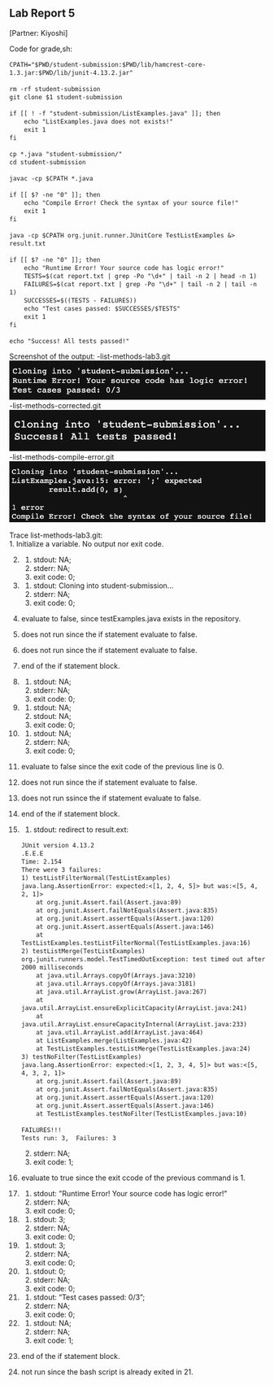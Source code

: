 ## Lab Report 5
[Partner: Kiyoshi]

Code for grade,sh:
~~~
CPATH="$PWD/student-submission:$PWD/lib/hamcrest-core-1.3.jar:$PWD/lib/junit-4.13.2.jar"

rm -rf student-submission
git clone $1 student-submission

if [[ ! -f "student-submission/ListExamples.java" ]]; then
	echo "ListExamples.java does not exists!"
	exit 1
fi

cp *.java "student-submission/"
cd student-submission

javac -cp $CPATH *.java

if [[ $? -ne "0" ]]; then
	echo "Compile Error! Check the syntax of your source file!"
	exit 1
fi

java -cp $CPATH org.junit.runner.JUnitCore TestListExamples &> result.txt

if [[ $? -ne "0" ]]; then
	echo "Runtime Error! Your source code has logic error!"
	TESTS=$(cat report.txt | grep -Po "\d+" | tail -n 2 | head -n 1)
	FAILURES=$(cat report.txt | grep -Po "\d+" | tail -n 2 | tail -n 1)
	SUCCESSES=$((TESTS - FAILURES))
	echo "Test cases passed: $SUCCESSES/$TESTS"
	exit 1
fi

echo "Success! All tests passed!"
~~~

Screenshot of the output: 
-list-methods-lab3.git
![image](LR5I1.png)
<Br>
-list-methods-corrected.git
![image](LR5I2.png)
<Br>
-list-methods-compile-error.git
![image](LR5I3.png)

Trace list-methods-lab3.git: <Br>
1. 
Initialize a variable. No output nor exit code. 

2. 
    1. stdout: NA;
    2. stderr: NA;
    3. exit code: 0; 
3. 
    1. stdout: Cloning into student-submission...
    2. stderr: NA; 
    3. exit code: 0;
4. 
    evaluate to false, since testExamples.java exists in the repository. 
5. 
    does not run since the if statement evaluate to false.
6. 
    does not run since the if statement evaluate to false.
7. 
    end of the if statement block. 
8. 
    1. stdout: NA;
    2. stderr: NA;
    3. exit code: 0; 

9. 
    1. stdout: NA;
    2. stdout: NA;
    3. exit code: 0;
10. 
    1. stdout: NA;
    2. stderr: NA;
    3. exit code: 0; 

11. 
    evaluate to false since the exit code of the previous line is 0. 
12. 
    does not run since the if statement evaluate to false.
13. 
    does not run ssince the if statement evaluate to false. 
14. 
    end of the if statement block. 
15. 
    1. stdout: redirect to result.ext: 
    ~~~
    JUnit version 4.13.2
    .E.E.E
    Time: 2.154
    There were 3 failures:
    1) testListFilterNormal(TestListExamples)
    java.lang.AssertionError: expected:<[1, 2, 4, 5]> but was:<[5, 4, 2, 1]>
        at org.junit.Assert.fail(Assert.java:89)
        at org.junit.Assert.failNotEquals(Assert.java:835)
        at org.junit.Assert.assertEquals(Assert.java:120)
        at org.junit.Assert.assertEquals(Assert.java:146)
        at TestListExamples.testListFilterNormal(TestListExamples.java:16)
    2) testListMerge(TestListExamples)
    org.junit.runners.model.TestTimedOutException: test timed out after 2000 milliseconds
        at java.util.Arrays.copyOf(Arrays.java:3210)
        at java.util.Arrays.copyOf(Arrays.java:3181)
        at java.util.ArrayList.grow(ArrayList.java:267)
        at java.util.ArrayList.ensureExplicitCapacity(ArrayList.java:241)
        at java.util.ArrayList.ensureCapacityInternal(ArrayList.java:233)
        at java.util.ArrayList.add(ArrayList.java:464)
        at ListExamples.merge(ListExamples.java:42)
        at TestListExamples.testListMerge(TestListExamples.java:24)
    3) testNoFilter(TestListExamples)
    java.lang.AssertionError: expected:<[1, 2, 3, 4, 5]> but was:<[5, 4, 3, 2, 1]>
        at org.junit.Assert.fail(Assert.java:89)
        at org.junit.Assert.failNotEquals(Assert.java:835)
        at org.junit.Assert.assertEquals(Assert.java:120)
        at org.junit.Assert.assertEquals(Assert.java:146)
        at TestListExamples.testNoFilter(TestListExamples.java:10)

    FAILURES!!!
    Tests run: 3,  Failures: 3
    ~~~
    2. stderr: NA;
    3. exit code: 1;
16. 
    evaluate to true since the exit ccode of the previous command is 1. 
17. 
    1. stdout: "Runtime Error! Your source code has logic error!"
    2. stderr: NA; 
    3. exit code: 0; 
18. 
    1. stdout: 3; 
    2. stderr: NA; 
    3. exit code: 0; 
19. 
    1. stdout: 3; 
    2. stderr: NA; 
    3. exit code: 0; 
20. 
    1. stdout: 0; 
    2. stderr: NA; 
    3. exit code: 0; 
21. 
    1. stdout: “Test cases passed: 0/3”; 
    2. stderr: NA; 
    3. exit code: 0; 
22. 
    1. stdout: NA; 
    2. stderr: NA; 
    3. exit code: 1; 
23. 
    end of the if statement block. 
24. 
    not run since the bash script is already exited in 21. 